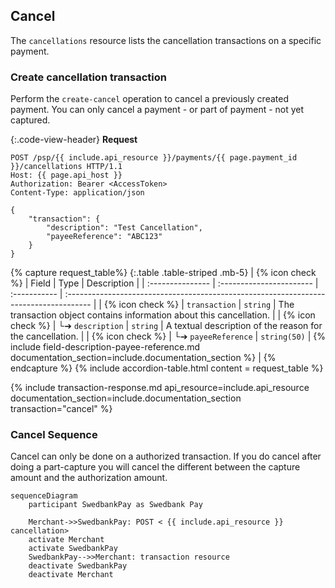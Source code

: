 ## Cancel

The `cancellations` resource lists the cancellation transactions on a
specific payment.

### Create cancellation transaction

Perform the `create-cancel` operation to cancel a previously created payment.
You can only cancel a payment - or part of payment - not yet captured.

{:.code-view-header}
**Request**

```http
POST /psp/{{ include.api_resource }}/payments/{{ page.payment_id }}/cancellations HTTP/1.1
Host: {{ page.api_host }}
Authorization: Bearer <AccessToken>
Content-Type: application/json

{
    "transaction": {
        "description": "Test Cancellation",
        "payeeReference": "ABC123"
    }
}
```

{% capture request_table%}
{:.table .table-striped .mb-5}
| {% icon check %}︎ | Field                    | Type         | Description                                                                           |
| :--------------- | :----------------------- | :----------- | :------------------------------------------------------------------------------------ |
| {% icon check %}︎ | `transaction`            | `string`     | The transaction object contains information about this cancellation.                  |
| {% icon check %}︎ | └➔&nbsp;`description`    | `string`     | A textual description of the reason for the cancellation.                             |
| {% icon check %}︎ | └➔&nbsp;`payeeReference` | `string(50)` | {% include field-description-payee-reference.md documentation_section=include.documentation_section %} |
{% endcapture %}
{% include accordion-table.html content = request_table
%}

{% include transaction-response.md api_resource=include.api_resource
documentation_section=include.documentation_section transaction="cancel" %}

### Cancel Sequence

Cancel can only be done on a authorized transaction.
If you do cancel after doing a part-capture you will cancel the different
between the capture amount and the authorization amount.

```mermaid
sequenceDiagram
    participant SwedbankPay as Swedbank Pay

    Merchant->>SwedbankPay: POST < {{ include.api_resource }} cancellation>
    activate Merchant
    activate SwedbankPay
    SwedbankPay-->>Merchant: transaction resource
    deactivate SwedbankPay
    deactivate Merchant
```
